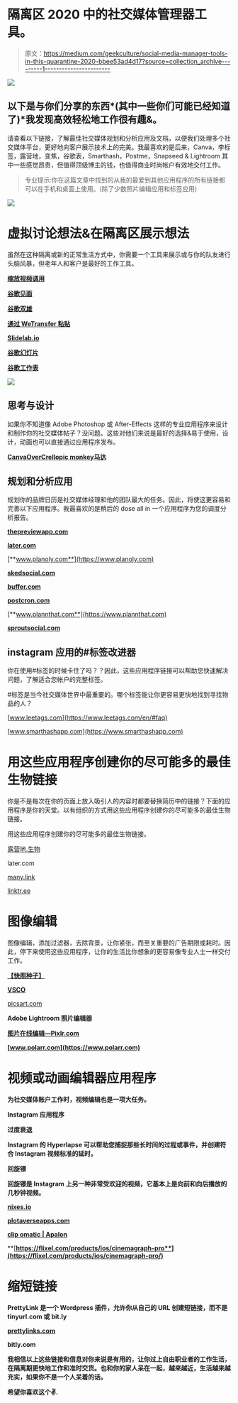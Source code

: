 # 隔离区 2020 中的社交媒体管理器工具。

> 原文：<https://medium.com/geekculture/social-media-manager-tools-in-this-quarantine-2020-bbee53ad4d17?source=collection_archive---------1----------------------->

![](img/8ca6b6af8b77dcb199823fcc72c33daf.png)

## 以下是与你们分享的东西*(其中一些你们可能已经知道了)*我发现高效轻松地工作很有趣&。

请查看以下链接，了解最佳社交媒体规划和分析应用及文档，以便我们处理多个社交媒体平台，更好地向客户展示技术上的完美。我最喜欢的是后来，Canva，李标签，露营地，变焦，谷歌表，Smarthash，Postme，Snapseed & Lightroom 其中一些感觉昂贵，但值得顶级博主的钱，也值得商业时尚帐户有效地交付工作。

> 专业提示:你在这篇文章中找到的从我的最爱到其他应用程序的所有链接都可以在手机和桌面上使用。(除了少数照片编辑应用和标签应用)

![](img/7d7420aacfacdc326a1f2e00917b210e.png)

# 虚拟讨论想法&在隔离区展示想法

虽然在这种隔离或新的正常生活方式中，你需要一个工具来展示或与你的队友进行头脑风暴，但老年人和客户是最好的工作工具。

[**缩放视频调用**](https://zoom.us)

[**谷歌见面**](https://meet.google.com)

[**谷歌双雄**](https://duo.google.com/intl/en_in/about/)

[**通过 WeTransfer 粘贴**](https://paste.bywetransfer.com)

[**Slidelab.io**](https://slidelab.io)

[**谷歌幻灯片**](https://www.google.com/slides/about/)

[**谷歌工作表**](https://www.google.com/sheets/about/)

![](img/faad526bc62a92f405ce4ed20dbb0592.png)

## 思考与设计

如果你不知道像 Adobe Photoshop 或 After-Effects 这样的专业应用程序来设计和制作你的社交媒体帖子？没问题。这些对他们来说是最好的选择&易于使用，设计，动画也可以直接通过应用程序发布。

[**Canva**](https://www.canva.com/create/album-covers/)[**Over**](https://www.madewithover.com/features)[**Crello**](https://crello.com)[**pic monkey**](https://www.picmonkey.com)[**马达**](https://www.fotor.com)

## 规划和分析应用

规划你的品牌日历是社交媒体经理和他的团队最大的任务。因此，将使这更容易和完善以下应用程序。我最喜欢的是稍后的 dose all in 一个应用程序为您的调度分析报告。

[**thepreviewapp.com**](https://thepreviewapp.com)

[**later.com**](https://later.com)

[**www.planoly.com**](https://www.planoly.com)

[**skedsocial.com**](https://skedsocial.com/features/social-media-calendar/)

[**buffer.com**](https://buffer.com/publish)

[**postcron.com**](https://postcron.com)

[**www.plannthat.com**](https://www.plannthat.com)

[**sproutsocial.com**](https://sproutsocial.com)

## instagram 应用的#标签改进器

你在使用#标签的时候卡住了吗？？因此，这些应用程序链接可以帮助您快速解决问题，了解适合您帐户的完整标签。

#标签是当今社交媒体世界中最重要的。哪个标签能让你更容易更快地找到寻找物品的人？

[www.leetags.com](https://www.leetags.com/en/#faq)

[www.smarthashapp.com](https://www.smarthashapp.com)

# 用这些应用程序创建你的尽可能多的最佳生物链接

你是不是每次在你的页面上放入吸引人的内容时都要替换简历中的链接？下面的应用程序是你的天堂。以有组织的方式用这些应用程序创建你的尽可能多的最佳生物链接。

用这些应用程序创建你的尽可能多的最佳生物链接。

[露营地.生物](https://campsite.bio/features)

later.com

[many.link](https://many.link/?ref=producthunt)

[linktr.ee](https://linktr.ee/?ref=producthunt)

# 图像编辑

图像编辑，添加过滤器，去除背景，让你紧张，而至关重要的广告期限或耗时。因此，停下来使用这些应用程序，让你的生活比你想象的更容易像专业人士一样交付工作。

[**【快照种子】**](https://apps.apple.com/us/app/snapseed/id439438619)

[**VSCO**](https://vsco.co)

[picsart.com](https://picsart.com/explore)

[](https://apps.apple.com/us/app/adobe-lightroom-photo-editor/id878783582)**Adobe Lightroom 照片编辑器**

**[**图片在线编辑—Pixlr.com**](https://pixlr.com)**

**[www.polarr.com](https://www.polarr.com)**

# **视频或动画编辑器应用程序**

**为社交媒体账户工作时，视频编辑也是一项大任务。**

**Instagram 应用程序**

**过度衰退**

**Instagram 的 Hyperlapse 可以帮助您捕捉那些长时间的过程或事件，并创建符合 Instagram 视频标准的延时。**

**回旋镖**

**回旋镖是 Instagram 上另一种非常受欢迎的视频，它基本上是向前和向后播放的几秒钟视频。**

**[**nixes.io**](https://nixes.io/disflow/)**

**[**plotaverseapps.com**](https://plotaverseapps.com)**

**[**clip omatic | Apalon**](https://www.apalon.com/clipomatic.html)**

**[**https://flixel.com/products/ios/cinemagraph-pro**](https://flixel.com/products/ios/cinemagraph-pro/)**

# **缩短链接**

**PrettyLink 是一个 Wordpress 插件，允许你从自己的 URL 创建短链接，而不是 tinyurl.com 或 bit.ly**

**[prettylinks.com](https://prettylinks.com)**

**bitly.com**

**我相信以上这些链接和信息对你来说是有用的，让你过上自由职业者的工作生活，在隔离期更快地工作和准时交货。也和你的家人呆在一起，越来越近，生活越来越充实，如果你不是一个人呆着的话。**

**希望你喜欢这个✌️.**